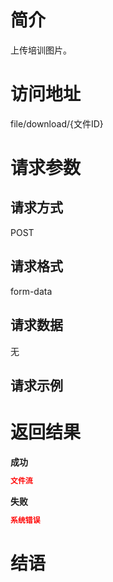 # 简介
上传培训图片。

# 访问地址
file/download/{文件ID}

# 请求参数

## 请求方式
POST

## 请求格式
form-data

## 请求数据
无


## 请求示例


# 返回结果
**成功**
```json
文件流
```

**失败**
```json
系统错误
```

# 结语
